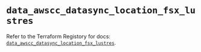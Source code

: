 # `data_awscc_datasync_location_fsx_lustres`

Refer to the Terraform Registory for docs: [`data_awscc_datasync_location_fsx_lustres`](https://registry.terraform.io/providers/hashicorp/awscc/0.70.0/docs/data-sources/datasync_location_fsx_lustres).
